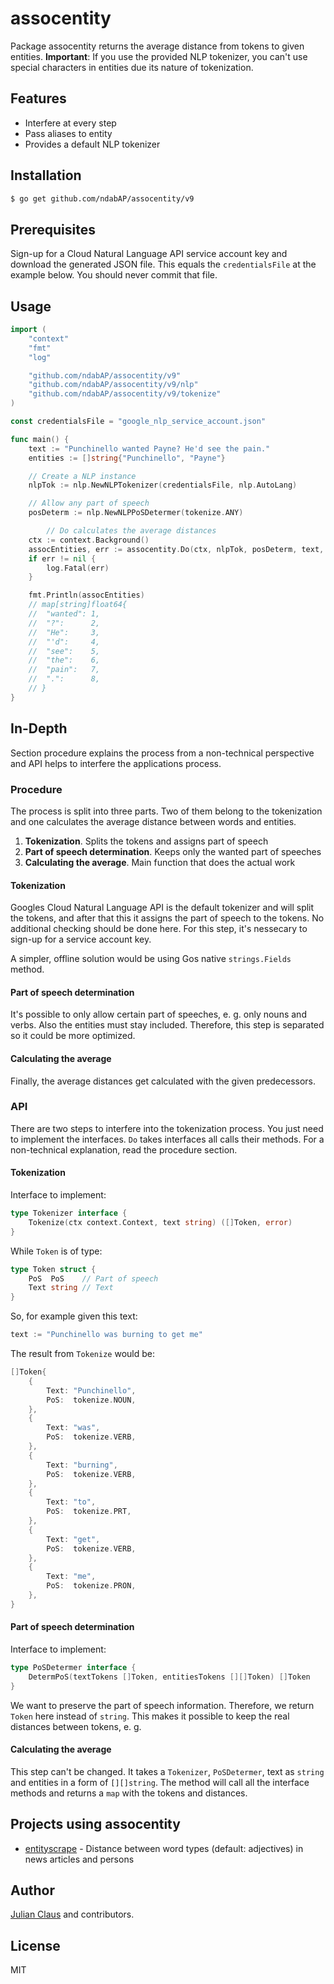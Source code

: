 # assocentity

Package assocentity returns the average distance from tokens to given entities.
**Important**: If you use the provided NLP tokenizer, you can't use special
characters in entities due its nature of tokenization.

## Features

- Interfere at every step
- Pass aliases to entity
- Provides a default NLP tokenizer

## Installation

```bash
$ go get github.com/ndabAP/assocentity/v9
```

## Prerequisites

Sign-up for a Cloud Natural Language API service account key and download the
generated JSON file. This equals the `credentialsFile` at the example below.
You should never commit that file.

## Usage

```go
import (
	"context"
	"fmt"
	"log"

	"github.com/ndabAP/assocentity/v9"
	"github.com/ndabAP/assocentity/v9/nlp"
	"github.com/ndabAP/assocentity/v9/tokenize"
)

const credentialsFile = "google_nlp_service_account.json"

func main() {
	text := "Punchinello wanted Payne? He'd see the pain."
	entities := []string{"Punchinello", "Payne"}

	// Create a NLP instance
	nlpTok := nlp.NewNLPTokenizer(credentialsFile, nlp.AutoLang)

	// Allow any part of speech
	posDeterm := nlp.NewNLPPoSDetermer(tokenize.ANY)

    	// Do calculates the average distances
	ctx := context.Background()
	assocEntities, err := assocentity.Do(ctx, nlpTok, posDeterm, text, entities)
	if err != nil {
		log.Fatal(err)
	}

	fmt.Println(assocEntities)
	// map[string]float64{
	// 	"wanted": 1,
	// 	"?":      2,
	// 	"He":     3,
	// 	"'d":     4,
	// 	"see":    5,
	// 	"the":    6,
	// 	"pain":   7,
	// 	".":      8,
	// }
}
```

## In-Depth

Section procedure explains the process from a non-technical perspective and API
helps to interfere the applications process.

### Procedure

The process is split into three parts. Two of them belong to the tokenization
and one calculates the average distance between words and entities.

1. **Tokenization**. Splits the tokens and assigns part of speech
2. **Part of speech determination**. Keeps only the wanted part of speeches
3. **Calculating the average**. Main function that does the actual work

#### Tokenization

Googles Cloud Natural Language API is the default tokenizer and will split the
tokens, and after that this it assigns the part of speech to the tokens. No
additional checking should be done here. For this step, it's nessecary to
sign-up for a service account key.

A simpler, offline solution would be using Gos native `strings.Fields` method.

#### Part of speech determination

It's possible to only allow certain part of speeches, e. g. only nouns and
verbs. Also the entities must stay included. Therefore, this step is separated
so it could be more optimized.

#### Calculating the average

Finally, the average distances get calculated with the given predecessors.

### API

There are two steps to interfere into the tokenization process. You just need to
implement the interfaces. `Do` takes interfaces all calls their methods. For a
non-technical explanation, read the procedure section.

#### Tokenization

Interface to implement:

```go
type Tokenizer interface {
	Tokenize(ctx context.Context, text string) ([]Token, error)
}
```

While `Token` is of type:

```go
type Token struct {
	PoS  PoS    // Part of speech
	Text string // Text
}
```

So, for example given this text:

```go
text := "Punchinello was burning to get me"
```

The result from `Tokenize` would be:

```go
[]Token{
	{
		Text: "Punchinello",
		PoS:  tokenize.NOUN,
	},
	{
		Text: "was",
		PoS:  tokenize.VERB,
	},
	{
		Text: "burning",
		PoS:  tokenize.VERB,
	},
	{
		Text: "to",
		PoS:  tokenize.PRT,
	},
	{
		Text: "get",
		PoS:  tokenize.VERB,
	},
	{
		Text: "me",
		PoS:  tokenize.PRON,
	},
}
```

#### Part of speech determination

Interface to implement:

```go
type PoSDetermer interface {
	DetermPoS(textTokens []Token, entitiesTokens [][]Token) []Token
}
```

We want to preserve the part of speech information. Therefore, we return `Token`
here instead of `string`. This makes it possible to keep the real distances
between tokens, e. g.

#### Calculating the average

This step can't be changed. It takes a `Tokenizer`, `PoSDetermer`, text as
`string` and entities in a form of `[][]string`. The method will call all the
interface methods and returns a `map` with the tokens and distances.

## Projects using assocentity

- [entityscrape](https://github.com/ndabAP/entityscrape) - Distance between word
  types (default: adjectives) in news articles and persons

## Author

[Julian Claus](https://www.julian-claus.de) and contributors.

## License

MIT
